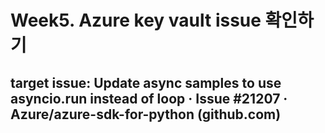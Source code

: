 Week5. Azure key vault issue 확인하기
====
target issue: Update async samples to use asyncio.run instead of loop · Issue #21207 · Azure/azure-sdk-for-python (github.com)
---
